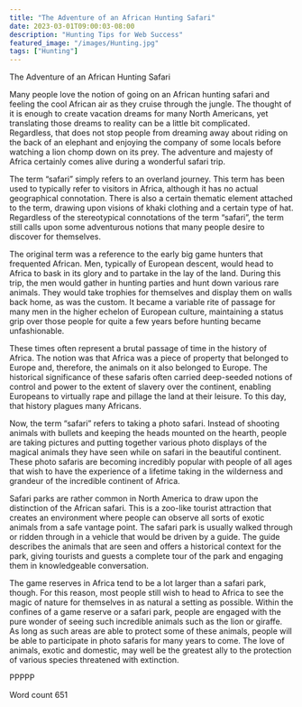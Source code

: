 ```yaml
---
title: "The Adventure of an African Hunting Safari"
date: 2023-03-01T09:00:03-08:00
description: "Hunting Tips for Web Success"
featured_image: "/images/Hunting.jpg"
tags: ["Hunting"]
---
```


The Adventure of an African Hunting Safari

Many people love the notion of going on an African hunting safari and feeling the cool African air as they cruise through the jungle. The thought of it is enough to create vacation dreams for many North Americans, yet translating those dreams to reality can be a little bit complicated. Regardless, that does not stop people from dreaming away about riding on the back of an elephant and enjoying the company of some locals before watching a lion chomp down on its prey. The adventure and majesty of Africa certainly comes alive during a wonderful safari trip.

The term “safari” simply refers to an overland journey. This term has been used to typically refer to visitors in Africa, although it has no actual geographical connotation. There is also a certain thematic element attached to the term, drawing upon visions of khaki clothing and a certain type of hat. Regardless of the stereotypical connotations of the term “safari”, the term still calls upon some adventurous notions that many people desire to discover for themselves.

The original term was a reference to the early big game hunters that frequented African. Men, typically of European descent, would head to Africa to bask in its glory and to partake in the lay of the land. During this trip, the men would gather in hunting parties and hunt down various rare animals. They would take trophies for themselves and display them on walls back home, as was the custom. It became a variable rite of passage for many men in the higher echelon of European culture, maintaining a status grip over those people for quite a few years before hunting became unfashionable.

These times often represent a brutal passage of time in the history of Africa. The notion was that Africa was a piece of property that belonged to Europe and, therefore, the animals on it also belonged to Europe. The historical significance of these safaris often carried deep-seeded notions of control and power to the extent of slavery over the continent, enabling Europeans to virtually rape and pillage the land at their leisure. To this day, that history plagues many Africans.

Now, the term “safari” refers to taking a photo safari. Instead of shooting animals with bullets and keeping the heads mounted on the hearth, people are taking pictures and putting together various photo displays of the magical animals they have seen while on safari in the beautiful continent. These photo safaris are becoming incredibly popular with people of all ages that wish to have the experience of a lifetime taking in the wilderness and grandeur of the incredible continent of Africa.

Safari parks are rather common in North America to draw upon the distinction of the African safari. This is a zoo-like tourist attraction that creates an environment where people can observe all sorts of exotic animals from a safe vantage point. The safari park is usually walked through or ridden through in a vehicle that would be driven by a guide. The guide describes the animals that are seen and offers a historical context for the park, giving tourists and guests a complete tour of the park and engaging them in knowledgeable conversation. 

The game reserves in Africa tend to be a lot larger than a safari park, though. For this reason, most people still wish to head to Africa to see the magic of nature for themselves in as natural a setting as possible. Within the confines of a game reserve or a safari park, people are engaged with the pure wonder of seeing such incredible animals such as the lion or giraffe. As long as such areas are able to protect some of these animals, people will be able to participate in photo safaris for many years to come. The love of animals, exotic and domestic, may well be the greatest ally to the protection of various species threatened with extinction. 

PPPPP

Word count 651


